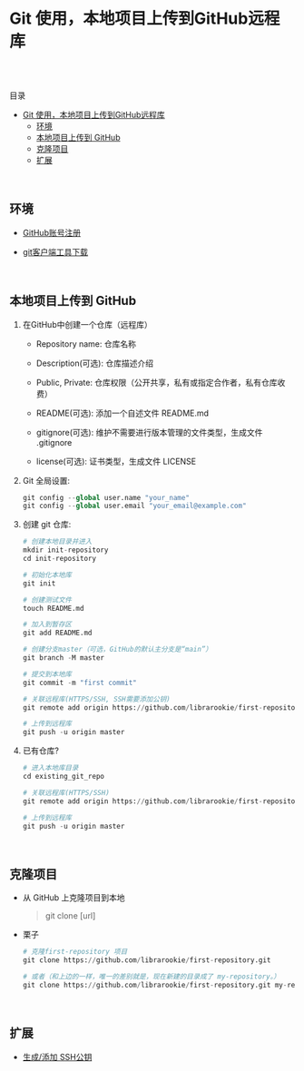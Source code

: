 # Git 使用，本地项目上传到GitHub远程库

</br></br>

目录

- [Git 使用，本地项目上传到GitHub远程库](#git-使用本地项目上传到github远程库)
  - [环境](#环境)
  - [本地项目上传到 GitHub](#本地项目上传到-github)
  - [克隆项目](#克隆项目)
  - [扩展](#扩展)

</br>

## 环境

- [GitHub账号注册](https://github.com "https://github.com")

- [git客户端工具下载](https://git-scm.com/downloads "https://git-scm.com/downloads")

</br>

## 本地项目上传到 GitHub

1. 在GitHub中创建一个仓库（远程库）

    - Repository name: 仓库名称

    - Description(可选): 仓库描述介绍

    - Public, Private: 仓库权限（公开共享，私有或指定合作者，私有仓库收费）

    - README(可选): 添加一个自述文件 README.md

    - gitignore(可选): 维护不需要进行版本管理的文件类型，生成文件 .gitignore

    - license(可选): 证书类型，生成文件 LICENSE

2. Git 全局设置:

    ```python
    git config --global user.name "your_name"
    git config --global user.email "your_email@example.com"
    ```

3. 创建 git 仓库:

    ```python
    # 创建本地目录并进入
    mkdir init-repository
    cd init-repository

    # 初始化本地库
    git init

    # 创建测试文件
    touch README.md

    # 加入到暂存区
    git add README.md

    # 创建分支master（可选，GitHub的默认主分支是“main”）
    git branch -M master

    # 提交到本地库
    git commit -m "first commit"

    # 关联远程库(HTTPS/SSH, SSH需要添加公钥)
    git remote add origin https://github.com/librarookie/first-repository.git

    # 上传到远程库
    git push -u origin master
    ```

4. 已有仓库?

    ```python
    # 进入本地库目录
    cd existing_git_repo

    # 关联远程库(HTTPS/SSH)
    git remote add origin https://github.com/librarookie/first-repository.git
    
    # 上传到远程库
    git push -u origin master
    ```

</br>

## 克隆项目

- 从 GitHub 上克隆项目到本地

    > git clone [url]

- 栗子

    ```py
    # 克隆first-repository 项目
    git clone https://github.com/librarookie/first-repository.git

    # 或者（和上边的一样，唯一的差别就是，现在新建的目录成了 my-repository。）
    git clone https://github.com/librarookie/first-repository.git my-repository
    ```

</br>

## 扩展

- [生成/添加 SSH公钥](https://www.cnblogs.com/cure/p/15390170.html "生成&添加 SSH公钥")
